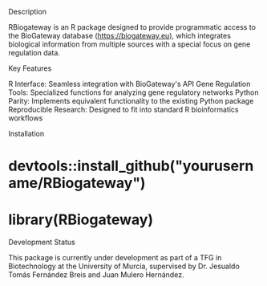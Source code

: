 Description

RBiogateway is an R package designed to provide programmatic access to the BioGateway database (https://biogateway.eu), which integrates biological information from multiple sources with a special focus on gene regulation data.

Key Features

R Interface: Seamless integration with BioGateway's API
Gene Regulation Tools: Specialized functions for analyzing gene regulatory networks
Python Parity: Implements equivalent functionality to the existing Python package
Reproducible Research: Designed to fit into standard R bioinformatics workflows

Installation

# devtools::install_github("yourusername/RBiogateway")
# library(RBiogateway)

Development Status

This package is currently under development as part of a TFG in Biotechnology at the University of Murcia, supervised by Dr. Jesualdo Tomás Fernández Breis and Juan Mulero Hernández.
